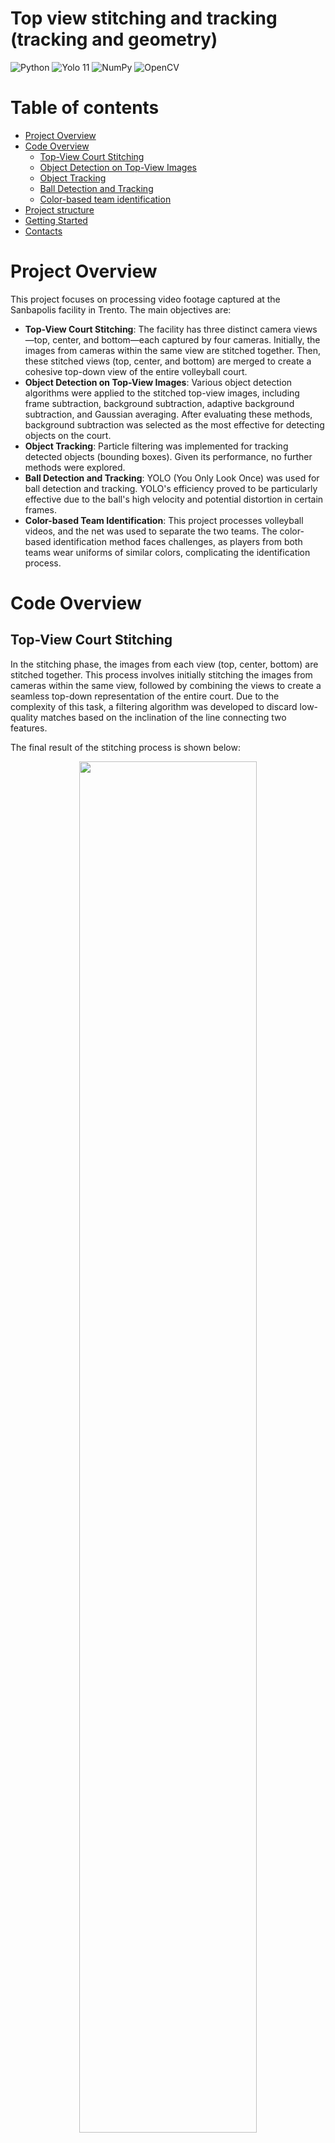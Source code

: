 # Top view stitching and tracking (tracking and geometry)

<div>
    <img src="https://img.shields.io/badge/python-3670A0?style=flat&logo=python&logoColor=ffdd54" alt="Python"/>
    <img src="https://tinyurl.com/cvyolo11" alt="Yolo 11"/>
    <img src="https://img.shields.io/badge/Numpy-013243?style=flat&logo=numpy&logoColor=white" alt="NumPy"/>
    <img src="https://img.shields.io/badge/OpenCV-5C3EE8?style=flat&logo=opencv&logoColor=white" alt="OpenCV"/>
</div>

# Table of contents

-   [Project Overview](#project-overview)
-   [Code Overview](#code-overview)
    - [Top-View Court Stitching](#top-view-court-stitching)
    - [Object Detection on Top-View Images](#object-detection-on-top-view-images)
    - [Object Tracking](#object-tracking)
    - [Ball Detection and Tracking](#ball-detection-and-tracking)
    - [Color-based team identification](#color-based-team-identification)
-   [Project structure](#project-structure)
-   [Getting Started](#getting-started)
-   [Contacts](#contacts)

# Project Overview

This project focuses on processing video footage captured at the Sanbapolis facility in Trento. The main objectives are:

- **Top-View Court Stitching**: The facility has three distinct camera views—top, center, and bottom—each captured by four cameras. Initially, the images from cameras within the same view are stitched together. Then, these stitched views (top, center, and bottom) are merged to create a cohesive top-down view of the entire volleyball court.
- **Object Detection on Top-View Images**: Various object detection algorithms were applied to the stitched top-view images, including frame subtraction, background subtraction, adaptive background subtraction, and Gaussian averaging. After evaluating these methods, background subtraction was selected as the most effective for detecting objects on the court.
- **Object Tracking**: Particle filtering was implemented for tracking detected objects (bounding boxes). Given its performance, no further methods were explored.
- **Ball Detection and Tracking**: YOLO (You Only Look Once) was used for ball detection and tracking. YOLO's efficiency proved to be particularly effective due to the ball's high velocity and potential distortion in certain frames.
- **Color-based Team Identification**: This project processes volleyball videos, and the net was used to separate the two teams. The color-based identification method faces challenges, as players from both teams wear uniforms of similar colors, complicating the identification process.

# Code Overview

## Top-View Court Stitching

In the stitching phase, the images from each view (top, center, bottom) are stitched together. This process involves initially stitching the images from cameras within the same view, followed by combining the views to create a seamless top-down representation of the entire court. Due to the complexity of this task, a filtering algorithm was developed to discard low-quality matches based on the inclination of the line connecting two features.

The final result of the stitching process is shown below:

<p align="center" text-align="center"> 
    <img width="75%" src="assets/stitching/stitching_1.png"> 
    <br> 
    <span><i>Stitched image</i></span> 
</p>

One key consideration is that objects positioned higher in the frame are more likely to be cut off at the stitching seams due to the camera angles. For example:

<p align="center" text-align="center"> 
    <img width="33%" src="assets/stitching/stitching_3.png"> 
    <img width="65%" src="assets/stitching/stitching_2.png"> 
    <br> 
    <span><i>Example of a player being cut off due to stitching artifacts</i></span> 
</p>

To improve performance, stitching parameters were cached to avoid recalculating them for each iteration.

## Object Detection on Top-View Images

Various object detection algorithms were tested on the stitched top-view images. The methods considered include frame subtraction, background subtraction, adaptive background subtraction, and Gaussian averaging. Background subtraction was found to be the most effective.

The detection process begins with thresholding the image to highlight the most relevant areas, followed by dilation to account for any stitching errors. Small areas are discarded to focus on significant objects:

<p align="center" text-align="center"> 
    <img width="75%" src="assets/motion_detection/motion_detection_1.png"> 
    <br> 
    <span><i>Thresholded and dilated image</i></span> 
</p>

Next, contours are filtered based on the volleyball court's boundaries, with objects that intersect the court area by 25% or more being retained:

<p align="center" text-align="center"> 
    <img width="75%" src="assets/motion_detection/motion_detection_2.png"> 
    <br> 
    <span><i>Volleyball field mask</i></span> 
</p>

Combining these methods results in the following motion detection output:

<p align="center" text-align="center"> 
    <img width="75%" src="assets/motion_detection/motion_detection_3.png"> 
    <br> 
    <span><i>Motion detection</i></span> 
</p>

## Object Tracking

Particle filtering was chosen for object tracking, which initializes a new particle system for each detected bounding box. Over several iterations, the particle system refines its position. Initially, the particles exhibit chaotic behavior:

<p align="center" text-align="center"> 
    <img width="75%" src="assets/motion_tracking/motion_tracking_1.png"> 
    <br> 
    <span><i>Initial particle system</i></span> 
</p>

As iterations proceed, the particle system becomes more accurate:

<p align="center" text-align="center"> 
    <img width="75%" src="assets/motion_tracking/motion_tracking_2.png"> 
    <br> 
    <span><i>Particle system after some iterations</i></span> 
</p>

Finally, the particle system is used to predict the direction of the moving object. While the particle system performs well overall, it struggles with sudden, fast movements, requiring several iterations to adjust:

<p align="center" text-align="center"> 
    <img width="75%" src="assets/motion_tracking/motion_tracking_3.png"> 
    <br> 
    <span><i>Motion tracking</i></span> 
</p>

> [!NOTE]
> While particle systems may not be the best option for all tracking scenarios, they performed well for this project. Other methods might be more appropriate for rapid changes in object movement.

## Ball Detection and Tracking

For ball detection and tracking, YOLO (You Only Look Once) was used. Given the high velocity of the ball, traditional methods often resulted in distortion, making it difficult to detect. To overcome this, a custom dataset was created by manually extracting 1,000 images from the video, each with a labeled bounding box around the ball.

YOLO v11 was then applied to the dataset, enabling accurate detection. The same particle system technique used for player tracking was applied to track the ball's movement:

<p align="center" text-align="center">
  <img width="100%" src="assets/ball_detection_and_tracking/ball.gif">
  <br>
  <span><i>Ball detection and tracking</i></span>
</p>

As with player tracking, the particle system may require a few iterations to adapt to rapid movements, potentially leading to inaccurate predictions during those iterations.

> [!NOTE]
> Although particle systems can face challenges in tracking fast-moving objects, the ball's movement is more predictable, making the technique more effective in this case.

## Color-based Team Identification

Given that this project processes volleyball videos, the optimal method for team identification was to use the net to separate the two teams. This approach is particularly effective since players from different teams in volleyball are generally positioned on opposite sides of the net.

However, color-based team identification faced challenges due to the similarity in uniform colors between the two teams.

<p align="center" text-align="center">
  <img width="100%" src="assets/histograms/histograms.png">
  <br>
  <span><i>Color-based team identification applied to distinct colors</i></span>
</p>

As shown in the histograms, the uniform colors of the two teams were highly similar, making it difficult to distinguish between them based solely on color. However, if the uniforms differed more significantly, color-based identification would be much more effective.

While this method is fast and efficient, it has some limitations. For instance, when players from both teams are near the net, they may be merged into a single bounding box, leading to misclassification of one team. Using YOLO for more precise detection could mitigate this issue.

<p align="center" text-align="center">
  <img width="49%" src="assets/team_identification/team_identification_3.png">
  <img width="49%" src="assets/team_identification/team_identification_4.png">
  <br>
  <span><i>Two bounding boxes near the net merged into a single bounding box, resulting in misclassification</i></span>
</p>


# Project structure

```text
.
├── assets          # Images
├── models          # YOLO11 model
├── libs            # Source files
└── videos
    ├── cut         # Cut videos (private)
    ├── original    # Original videos (private)
    └── processed   # Processed videos (private)
```

# Getting Started

1. Set up the workspace:

    ```bash
    git clone https://github.com/christiansassi/computer-vision-project
    cd computer-vision-project
    pip install -r requirements.txt
    ```

2. Run [main.py](main.py) script:

    ```bash
    python3 main.py
    python3 main.py -live # Run in live mode
    ```

> [!WARNING]
> Due to privacy reasons, the video files cannot be shared.

<p align="center" text-align="center">
  <img width="75%" src="assets/demo/demo.gif">
  <br>
  <span><i>Demo</i></span>
</p>

<p align="center" text-align="center">
  <img width="75%" src="assets/demo/plot_tracking_demo.gif">
  <br>
  <span><i>Tracking plot</i></span>
</p>

# Resources

[Report](https://github.com/christiansassi/computer-vision-project/blob/d302cc1fa7fd1fcb81e19c02c43ca008ac82afa0/report/Top_view_stitching_and_tracking__tracking_and_geometry_.pdf)

[Presentation](https://www.canva.com/design/DAGXGWPdaG0/6xN45w81QcofHTlDwvXiJA/edit?utm_content=DAGXGWPdaG0&utm_campaign=designshare&utm_medium=link2&utm_source=sharebutton)

[Video](https://www.youtube.com/watch?v=kBeKlCkUAaY)

# Contacts

Pietro Bologna - [pietro.bologna@studenti.unitn.it](mailto:pietro.bologna@studenti.unitn.it)

Christian Sassi - [christian.sassi@studenti.unitn.it](mailto:christian.sassi@studenti.unitn.it)

<picture>
    <source media="(prefers-color-scheme: dark)" srcset="assets/extras/dark.png">
    <img alt="https://www.unitn.it/" src="assets/extras/light.png" width="300px">
</picture>
